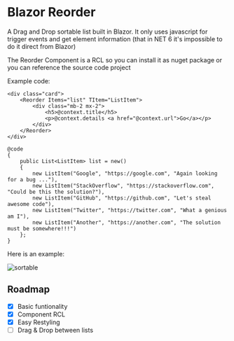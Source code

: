 # Blazor Reorder

A Drag and Drop sortable list built in Blazor. It only uses javascript for trigger events and get element information (that in NET 6 it's impossible to do it direct from Blazor)

The Reorder Component is a RCL so you can install it as nuget package or you can reference the source code project

Example code:

    <div class="card">
        <Reorder Items="list" TItem="ListItem">
            <div class="mb-2 mx-2">
                <h5>@context.title</h5>
                <p>@context.details <a href="@context.url">Go</a></p>      
            </div>
        </Reorder>
    </div>
    
    @code
    {
        public List<ListItem> list = new()
        {
            new ListItem("Google", "https://google.com", "Again looking for a bug ..."),
            new ListItem("StackOverflow", "https://stackoverflow.com", "Could be this the solution?"),
            new ListItem("GitHub", "https://github.com", "Let's steal awesome code"),
            new ListItem("Twitter", "https://twitter.com", "What a genious am I"),
            new ListItem("Another", "https://another.com", "The solution must be somewhere!!!")
        };
    }

Here is an example:

![sortable](https://user-images.githubusercontent.com/9949584/161866643-fff9989b-ca23-475d-83e0-3d80b1a77740.gif)

## Roadmap

- [x] Basic funtionality
- [x] Component RCL
- [x] Easy Restyling
- [ ] Drag & Drop between lists

